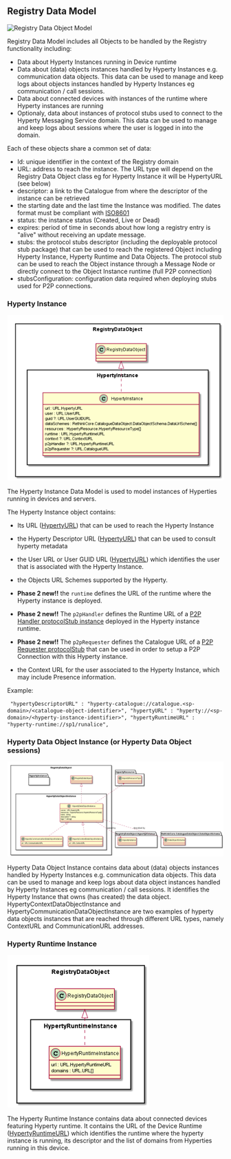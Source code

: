 Registry Data Model
-------------------

![Registry Data Object Model](Registry-Data-Object.png)

Registry Data Model includes all Objects to be handled by the Registry functionality including:

-	Data about Hyperty Instances running in Device runtime
-	Data about (data) objects instances handled by Hyperty Instances e.g. communication data objects. This data can be used to manage and keep logs about objects instances handled by Hyperty Instances eg communication / call sessions.
-	Data about connected devices with instances of the runtime where Hyperty instances are running
-	Optionaly, data about instances of protocol stubs used to connect to the Hyperty Messaging Service domain. This data can be used to manage and keep logs about sessions where the user is logged in into the domain.

Each of these objects share a common set of data:

-	Id: unique identifier in the context of the Registry domain
-	URL: address to reach the instance. The URL type will depend on the Registry Data Object class eg for Hyperty Instance it will be HypertyURL (see below)
-	descriptor: a link to the Catalogue from where the descriptor of the instance can be retrieved
-	the starting date and the last time the Instance was modified. The dates format must be compliant with [ISO8601](https://en.wikipedia.org/wiki/ISO_8601)
-	status: the instance status (Created, Live or Dead)
- expires: period of time in seconds about how long a registry entry is "alive" without receiving an update message.
-	stubs: the protocol stubs descriptor (including the deployable protocol stub package) that can be used to reach the registered Object including Hyperty Instance, Hyperty Runtime and Data Objects. The protocol stub can be used to reach the Object instance through a Message Node or directly connect to the Object Instance runtime (full P2P connection)
-	stubsConfiguration: configuration data required when deploying stubs used for P2P connections.

### Hyperty Instance

![Hyperty Instance Data Object Model](Hyperty-Instance-Data-Object-Model.png)

The Hyperty Instance Data Model is used to model instances of Hyperties running in devices and servers.

The Hyperty Instance object contains:

-	Its URL ([HypertyURL](../address/readme.md#hyperty-instance-address)) that can be used to reach the Hyperty Instance

-	the Hyperty Descriptor URL ([HypertyURL](../address/readme.md#hyperty-address)) that can be used to consult hyperty metadata

-	the User URL or User GUID URL ([HypertyURL](../address/readme.md#user-url-type)) which identifies the user that is associated with the Hyperty Instance.

- the Objects URL Schemes supported by the Hyperty.

- **Phase 2 new!!** the `runtime` defines the URL of the runtime where the Hyperty instance is deployed.

- **Phase 2 new!!** The `p2pHandler` defines the Runtime URL of a [P2P Handler protocolStub instance](../../messaging-framework/readme.md#peer-to-peer-message-delivery) deployed in the Hyperty instance runtime.

- **Phase 2 new!!** The `p2pRequester` defines the Catalogue URL of a [P2P Requester protocolStub](../../messaging-framework/readme.md#peer-to-peer-message-delivery) that can be used in order to setup a P2P Connection with this Hyperty instance.

-	the Context URL for the user associated to the Hyperty Instance, which may include Presence information.

Example:

```
 "hypertyDescriptorURL" : "hyperty-catalogue://catalogue.<sp-domain>/<catalogue-object-identifier>", "hypertyURL" : "hyperty://<sp-domain>/<hyperty-instance-identifier>", "hypertyRuntimeURL" : "hyperty-runtime://sp1/runalice",
```

### Hyperty Data Object Instance (or Hyperty Data Object sessions)

![Hyperty Data Object Instance Model](Hyperty-Data-Object-Instance-Model.png)

Hyperty Data Object Instance contains data about (data) objects instances handled by Hyperty Instances e.g. communication data objects. This data can be used to manage and keep logs about data object instances handled by Hyperty Instances eg communication / call sessions. It identifies the Hyperty Instance that owns (has created) the data object. HypertyContextDataObjectInstance and HypertyCommunicationDataObjectInstance are two examples of hyperty data objects instances that are reached through different URL types, namely ContextURL and CommunicationURL addresses.

### Hyperty Runtime Instance

![Hyperty Runtime Instance Data Object Model](Hyperty-Runtime-Instance-Data-Object-Model.png)

The Hyperty Runtime Instance contains data about connected devices featuring Hyperty runtime. It contains the URL of the Device Runtime ([HypertyRuntimeURL](../address/readme.md#device-runtime-address)) which identifies the runtime where the hyperty instance is running, its descriptor and the list of domains from Hyperties running in this device.
